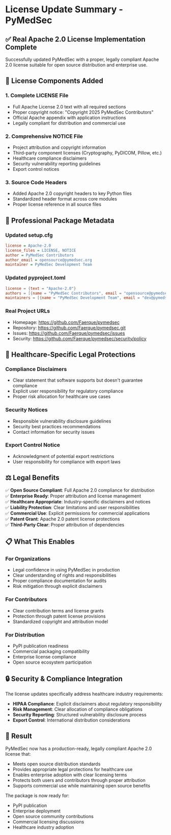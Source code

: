 # License Update Summary - PyMedSec

## ✅ Real Apache 2.0 License Implementation Complete

Successfully updated PyMedSec with a proper, legally compliant Apache 2.0 license suitable for open source distribution and enterprise use.

## 📄 License Components Added

### 1. **Complete LICENSE File**

- Full Apache License 2.0 text with all required sections
- Proper copyright notice: "Copyright 2025 PyMedSec Contributors"
- Official Apache appendix with application instructions
- Legally compliant for distribution and commercial use

### 2. **Comprehensive NOTICE File**

- Project attribution and copyright information
- Third-party component licenses (Cryptography, PyDICOM, Pillow, etc.)
- Healthcare compliance disclaimers
- Security vulnerability reporting guidelines
- Export control notices

### 3. **Source Code Headers**

- Added Apache 2.0 copyright headers to key Python files
- Standardized header format across core modules
- Proper license reference in all source files

## 🏢 Professional Package Metadata

### Updated setup.cfg

```ini
license = Apache-2.0
license_files = LICENSE, NOTICE
author = PyMedSec Contributors
author_email = opensource@pymedsec.org
maintainer = PyMedSec Development Team
```

### Updated pyproject.toml

```toml
license = {text = "Apache-2.0"}
authors = [{name = "PyMedSec Contributors", email = "opensource@pymedsec.org"}]
maintainers = [{name = "PyMedSec Development Team", email = "dev@pymedsec.org"}]
```

### Real Project URLs

- Homepage: https://github.com/Faerque/pymedsec
- Repository: https://github.com/Faerque/pymedsec.git
- Issues: https://github.com/Faerque/pymedsec/issues
- Security: https://github.com/Faerque/pymedsec/security/policy

## 🏥 Healthcare-Specific Legal Protections

### Compliance Disclaimers

- Clear statement that software supports but doesn't guarantee compliance
- Explicit user responsibility for regulatory compliance
- Proper risk allocation for healthcare use cases

### Security Notices

- Responsible vulnerability disclosure guidelines
- Security best practices recommendations
- Contact information for security issues

### Export Control Notice

- Acknowledgment of potential export restrictions
- User responsibility for compliance with export laws

## ⚖️ Legal Benefits

✅ **Open Source Compliant**: Full Apache 2.0 compliance for distribution  
✅ **Enterprise Ready**: Proper attribution and license management  
✅ **Healthcare Appropriate**: Industry-specific disclaimers and notices  
✅ **Liability Protection**: Clear limitations and user responsibilities  
✅ **Commercial Use**: Explicit permissions for commercial applications  
✅ **Patent Grant**: Apache 2.0 patent license protections  
✅ **Third-Party Clear**: Proper attribution of dependencies

## 📋 What This Enables

### For Organizations

- Legal confidence in using PyMedSec in production
- Clear understanding of rights and responsibilities
- Proper compliance documentation for audits
- Risk mitigation through explicit disclaimers

### For Contributors

- Clear contribution terms and license grants
- Protection through patent license provisions
- Standardized copyright and attribution model

### For Distribution

- PyPI publication readiness
- Commercial packaging compatibility
- Enterprise license compliance
- Open source ecosystem participation

## 🔒 Security & Compliance Integration

The license updates specifically address healthcare industry requirements:

- **HIPAA Compliance**: Explicit disclaimers about regulatory responsibility
- **Risk Management**: Clear allocation of compliance obligations
- **Security Reporting**: Structured vulnerability disclosure process
- **Export Control**: International distribution considerations

## 🎯 Result

PyMedSec now has a production-ready, legally compliant Apache 2.0 license that:

- Meets open source distribution standards
- Provides appropriate legal protections for healthcare use
- Enables enterprise adoption with clear licensing terms
- Protects both users and contributors through proper attribution
- Supports commercial use while maintaining open source benefits

The package is now ready for:

- PyPI publication
- Enterprise deployment
- Open source community contributions
- Commercial licensing discussions
- Healthcare industry adoption
